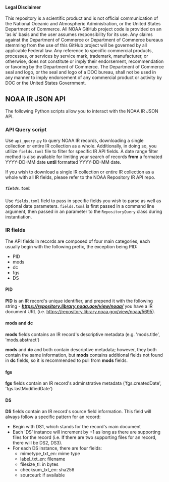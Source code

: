 #### Legal Disclaimer

This repository is a scientific product and is not official communication of the National Oceanic and Atmospheric Administration, or the United States Department of Commerce. All NOAA GitHub project code is provided on an 'as is' basis and the user assumes responsibility for its use. Any claims against the Department of Commerce or Department of Commerce bureaus stemming from the use of this GitHub project will be governed by all applicable Federal law. Any reference to specific commercial products, processes, or services by service mark, trademark, manufacturer, or otherwise, does not constitute or imply their endorsement, recommendation or favoring by the Department of Commerce. The Department of Commerce seal and logo, or the seal and logo of a DOC bureau, shall not be used in any manner to imply endorsement of any commercial product or activity by DOC or the United States Government.

## NOAA IR JSON API

The following Python scripts allow you to interact with the NOAA IR JSON API.

### API Query script

Use `api_query.py` to query NOAA IR records, downloading a single collection or entire IR collection as a whole. Additionally, in doing so, you utilize `fields.toml` file to filter for specific IR API fields. A date range filter method is also available for limiting your search of records **from** a formated YYYY-DD-MM date **until** formatted YYYY-DD-MM date.

If you wish to download a single IR collection or entire IR collection as a whole with all IR fields, please refer to the NOAA Repository IR API repo. 

##### `fields.toml`

Use `fields.toml` field to pass in specific fields you wish to parse as well as optional date parameters. `fields.toml` is first passed in a command line argument, then passed in an parameter to the `RepositoryQuery` class during instantiation. 


### IR fields

The API fields in records are composed of four main categories, each usually begin with the following prefix, the exception being PID: 

- PID
- mods
- dc
- fgs
- DS
 
#### PID

**PID** is an IR record's unique identifier, and prepend it with the following string - ***https://repository.library.noaa.gov/view/noaa/*** you have a IR document URL (i.e. https://repository.library.noaa.gov/view/noaa/5695).

#### mods and dc

**mods** fields contains an IR record's descriptive metadata (e.g. 'mods.title', 'mods.abstract')

**mods** and **dc** and both contain descriptive metadata; however, they both contain the same information, but **mods** contains additional fields not found in **dc** fields, so it is recommended to pull from **mods** fields.

#### fgs

**fgs** fields contain an IR record's adminstrative metadata ('fgs.createdDate', 'fgs.lastModifiedDate')

#### DS

**DS** fields contain an IR record's source field information. This field will always follow a specific pattern for an record: 

 - Begin with DS1, which stands for the record's main document
 - Each 'DS' instance will increment by +1 as long as there are supporting files for the record (i.e. If there are two supporting files for an record, there will be DS2, DS3). 
 - For each DS instance, there are four fields:
    - mimetype_txt_en: mime type
    - label_txt_en: filename 
    - filesize_tl: in bytes
    - checksum_txt_en: sha256
    - sourceurl: if available